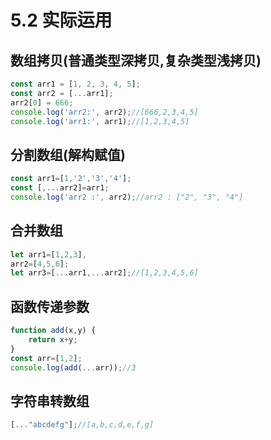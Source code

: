 # 5.2 实际运用

## 数组拷贝(普通类型深拷贝,复杂类型浅拷贝)
```js
const arr1 = [1, 2, 3, 4, 5];
const arr2 = [...arr1];
arr2[0] = 666;
console.log('arr2:', arr2);//[666,2,3,4,5]
console.log('arr1:', arr1);//[1,2,3,4,5]
```

## 分割数组(解构赋值)
```js
const arr1=[1,'2','3','4'];
const [,...arr2]=arr1;
console.log('arr2 :', arr2);//arr2 : ["2", "3", "4"]
```

## 合并数组
```js
let arr1=[1,2,3],
arr2=[4,5,6];
let arr3=[...arr1,...arr2];//[1,2,3,4,5,6]
```

## 函数传递参数
```js
function add(x,y) {
    return x+y;
}
const arr=[1,2];
console.log(add(...arr));//3
```

## 字符串转数组
```js
[..."abcdefg"];//[a,b,c,d,e,f,g]
```